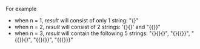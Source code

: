 For example
- when n = 1, *result* will consist of only 1 string: "{}"
- when n = 2, *result* will consist of 2 strings: '{}{}' and "{{}}"
- when n = 3, *result* will contain the following 5 strings:
"{}{}{}", 
"{}{{}}",
"{{}}{}",
"{{}{}}",
"{{{}}}"
